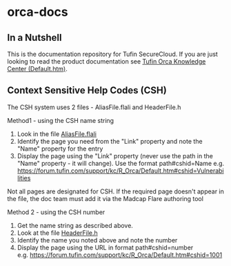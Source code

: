 # orca-docs

## In a Nutshell 

This is the documentation repository for Tufin SecureCloud. If you are just looking to read the product documentation see [Tufin Orca Knowledge Center (Default.htm)](https://forum.tufin.com/support/kc/R_securecloud). 

## Context Sensitive Help Codes (CSH)
The CSH system uses 2 files - AliasFile.flali and HeaderFile.h

Method1 - using the CSH name string
1. Look in the file [AliasFile.flali](Project/Advanced/AliasFile.flali)
2. Identify the page you need from the "Link" property and note the "Name" property for the entry
3. Display the page using the "Link" property (never use the path in the "Name" property - it will change). Use the format path#cshid=Name 
e.g. https://forum.tufin.com/support/kc/R_Orca/Default.htm#cshid=Vulnerabilities

Not all pages are designated for CSH. If the required page doesn't appear in the file, the doc team must add it via the Madcap Flare authoring tool

Method 2 - using the CSH number 
1. Get the name string as described above.
2. Look at the file [HeaderFile.h](Project/Advanced/HeaderFile.h)
3. Identify the name you noted above and note the number 
4. Display the page using the URL in format path#cshid=number    
e.g. https://forum.tufin.com/support/kc/R_Orca/Default.htm#cshid=1001 
